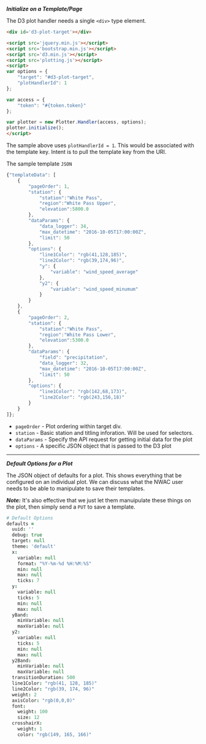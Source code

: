 

***Initialize on a Template/Page***

The D3 plot handler needs a single `<div>` type element. 

```html
<div id='d3-plot-target'></div>

<script src='jquery.min.js'></script>
<script src='bootstrap.min.js'></script>
<script src='d3.min.js'></script>
<script src='plotting.js'></script>
<script>
var options = {
    "target": "#d3-plot-target",
    "plotHandlerId": 1
};

var access = {
    "token": "#{token.token}"
};

var plotter = new Plotter.Handler(access, options);
plotter.initialize();
</script>
```

The sample above uses `plotHandlerId = 1`. This would be associated with the 
template key. Intent is to pull the template key from the URI.

The sample template `JSON`

```js
{"templateData": [
    {
        "pageOrder": 1,
        "station": {
            "station":"White Pass",
            "region":"White Pass Upper",
            "elevation":5800.0
        },
        "dataParams": {
            "data_logger": 34,
            "max_datetime": "2016-10-05T17:00:00Z",
            "limit": 50
        },
        "options": {
            "line1Color": "rgb(41,128,185)",
            "line2Color": "rgb(39,174,96)",
            "y": {
                "variable": "wind_speed_average"
            },
            "y2": {
                "variable": "wind_speed_minumum"
            }
        }                    
    },
    {
        "pageOrder": 2,
        "station": {
            "station":"White Pass",
            "region":"White Pass Lower",
            "elevation":5300.0
        },
        "dataParams": {
            "field": "precipitation",
            "data_logger": 32,
            "max_datetime": "2016-10-05T17:00:00Z",
            "limit": 50
        },
        "options": {
            "line1Color": "rgb(142,68,173)",
            "line2Color": "rgb(243,156,18)"
        }
    }
]};
```

* `pageOrder` - Plot ordering within target div.
* `station` - Basic station and titling inforation. Will be used for selectors.
* `dataParams` - Specify the API request for getting initial data for the plot
* `options` - A specific JSON object that is passed to the D3 plot

***

***Default Options for a Plot***

The JSON object of defaults for a plot. This shows everything that be configured
on an individual plot. We can discuss what the NWAC user needs to be able to
manipulate to save their templates.

***Note:*** It's also effective that we just let them manuipulate these things on 
the plot, then simply send a `PUT` to save a template. 

```coffeescript
# Default Options
defaults =
  uuid: ''
  debug: true
  target: null
  theme: 'default'
  x:
    variable: null
    format: "%Y-%m-%d %H:%M:%S"
    min: null
    max: null
    ticks: 7
  y:
    variable: null
    ticks: 5
    min: null
    max: null
  yBand:
    minVariable: null
    maxVariable: null
  y2:
    variable: null
    ticks: 5
    min: null
    max: null
  y2Band:
    minVariable: null
    maxVariable: null
  transitionDuration: 500
  line1Color: "rgb(41, 128, 185)"
  line2Color: "rgb(39, 174, 96)"
  weight: 2
  axisColor: "rgb(0,0,0)"
  font:
    weight: 100
    size: 12
  crosshairX:
    weight: 1
    color: "rgb(149, 165, 166)"
```
